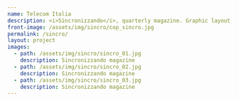 ```yaml
---
name: Telecom Italia
description: <i>Sincronizzando</i>, quarterly magazine. Graphic layout, editorial and iconographic consultancy.
front-image: /assets/img/sincro/cop_sincro.jpg
permalink: /sincro/
layout: project
images:
  - path: /assets/img/sincro/sincro_01.jpg
    description: Sincronizzando magazine
  - path: /assets/img/sincro/sincro_02.jpg
    description: Sincronizzando magazine
  - path: /assets/img/sincro/sincro_03.jpg
    description: Sincronizzando magazine
---
```

